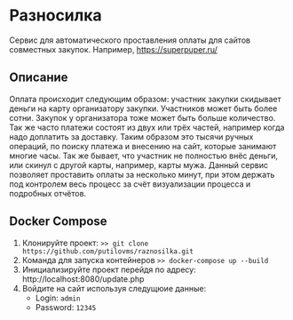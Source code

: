 # Разносилка

Сервис для автоматического проставления оплаты для сайтов совместных закупок. Например, https://superpuper.ru/

## Описание

Оплата происходит следующим образом: участник закупки скидывает деньги на карту организатору закупки. Участников может быть более сотни. Закупок у организатора тоже может быть больше количество. Так же часто платежи состоят из двух или трёх частей, например когда надо доплатить за доставку. Таким образом это тысячи ручных операций, по поиску платежа и внесению на сайт, которые занимают многие часы. Так же бывает, что участник не полностью внёс деньги, или скинул с другой карты, например, карты мужа. Данный сервис позволяет проставить оплаты за несколько минут, при этом держать под контролем весь процесс за счёт визуализации процесса и подробных отчётов.

## Docker Compose

1. Клонируйте проект: `>> git clone https://github.com/putilovms/raznosilka.git`
2. Команда для запуска контейнеров `>> docker-compose up --build`
3. Инициализируйте проект перейдя по адресу: http://localhost:8080/update.php
4. Войдите на сайт используя следущюие данные:
   * Login: `admin`
   * Password: `12345`
